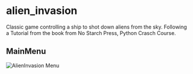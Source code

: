 # alien_invasion

Classic game controlling a ship to shot down aliens from the sky. 
Following a Tutorial from the book from No Starch Press, Python Crasch Course.

MainMenu
--------
![AlienInvasion Menu](AlienInvasionMain.png)

